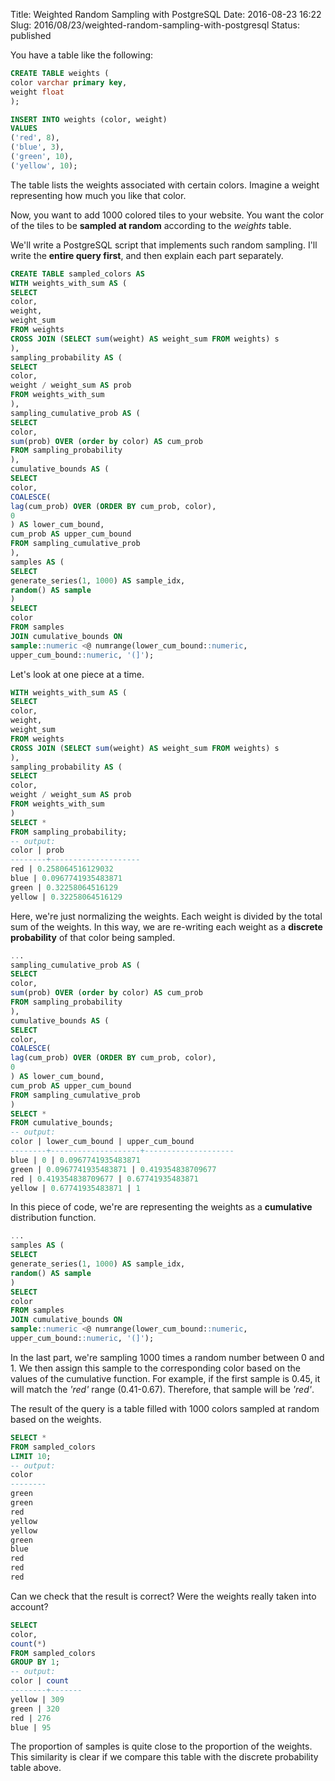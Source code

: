 Title: Weighted Random Sampling with PostgreSQL
Date: 2016-08-23 16:22
Slug: 2016/08/23/weighted-random-sampling-with-postgresql
Status: published

You have a table like the following:

```sql
CREATE TABLE weights (
color varchar primary key,
weight float
);

INSERT INTO weights (color, weight)
VALUES
('red', 8),
('blue', 3),
('green', 10),
('yellow', 10);
```

The table lists the weights associated with certain colors. Imagine a
weight representing how much you like that color.

Now, you want to add 1000 colored tiles to your website. You want the
color of the tiles to be **sampled at random** according to the
*weights* table.

We'll write a PostgreSQL script that implements such random sampling.
I'll write the **entire query first**, and then explain each part
separately.

```sql
CREATE TABLE sampled_colors AS
WITH weights_with_sum AS (
SELECT
color,
weight,
weight_sum
FROM weights
CROSS JOIN (SELECT sum(weight) AS weight_sum FROM weights) s
),
sampling_probability AS (
SELECT
color,
weight / weight_sum AS prob
FROM weights_with_sum
),
sampling_cumulative_prob AS (
SELECT
color,
sum(prob) OVER (order by color) AS cum_prob
FROM sampling_probability
),
cumulative_bounds AS (
SELECT
color,
COALESCE(
lag(cum_prob) OVER (ORDER BY cum_prob, color),
0
) AS lower_cum_bound,
cum_prob AS upper_cum_bound
FROM sampling_cumulative_prob
),
samples AS (
SELECT
generate_series(1, 1000) AS sample_idx,
random() AS sample
)
SELECT
color
FROM samples
JOIN cumulative_bounds ON
sample::numeric <@ numrange(lower_cum_bound::numeric,
upper_cum_bound::numeric, '(]');
```

Let's look at one piece at a time.

```sql
WITH weights_with_sum AS (
SELECT
color,
weight,
weight_sum
FROM weights
CROSS JOIN (SELECT sum(weight) AS weight_sum FROM weights) s
),
sampling_probability AS (
SELECT
color,
weight / weight_sum AS prob
FROM weights_with_sum
)
SELECT *
FROM sampling_probability;
-- output:
color | prob
--------+--------------------
red | 0.258064516129032
blue | 0.0967741935483871
green | 0.32258064516129
yellow | 0.32258064516129
```

Here, we're just normalizing the weights. Each weight is divided by the
total sum of the weights. In this way, we are re-writing each weight as
a **discrete probability** of that color being sampled.

```sql
...
sampling_cumulative_prob AS (
SELECT
color,
sum(prob) OVER (order by color) AS cum_prob
FROM sampling_probability
),
cumulative_bounds AS (
SELECT
color,
COALESCE(
lag(cum_prob) OVER (ORDER BY cum_prob, color),
0
) AS lower_cum_bound,
cum_prob AS upper_cum_bound
FROM sampling_cumulative_prob
)
SELECT *
FROM cumulative_bounds;
-- output:
color | lower_cum_bound | upper_cum_bound
--------+--------------------+--------------------
blue | 0 | 0.0967741935483871
green | 0.0967741935483871 | 0.419354838709677
red | 0.419354838709677 | 0.67741935483871
yellow | 0.67741935483871 | 1
```

In this piece of code, we're are representing the weights as a
**cumulative** distribution function.

```sql
...
samples AS (
SELECT
generate_series(1, 1000) AS sample_idx,
random() AS sample
)
SELECT
color
FROM samples
JOIN cumulative_bounds ON
sample::numeric <@ numrange(lower_cum_bound::numeric,
upper_cum_bound::numeric, '(]');
```

In the last part, we're sampling 1000 times a random number between 0
and 1. We then assign this sample to the corresponding color based on
the values of the cumulative function. For example, if the first sample
is 0.45, it will match the *'red'* range (0.41-0.67). Therefore, that
sample will be *'red'*.

The result of the query is a table filled with 1000 colors sampled at
random based on the weights.

```sql
SELECT *
FROM sampled_colors
LIMIT 10;
-- output:
color
--------
green
green
red
yellow
yellow
green
blue
red
red
red
```

Can we check that the result is correct? Were the weights really taken
into account?

```sql
SELECT
color,
count(*)
FROM sampled_colors
GROUP BY 1;
-- output:
color | count
--------+-------
yellow | 309
green | 320
red | 276
blue | 95
```

The proportion of samples is quite close to the proportion of the
weights. This similarity is clear if we compare this table with the
discrete probability table above.
